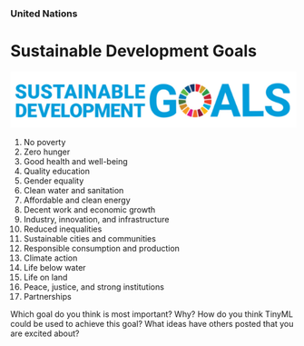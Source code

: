 ### United Nations
# Sustainable Development Goals

![Alt text](sdg.png)

<ol>
    <li>No poverty</li> 
    <li>Zero hunger</li> 
    <li>Good health and well-being</li>
    <li>Quality education</li>
    <li>Gender equality</li>
    <li>Clean water and sanitation</li>
    <li>Affordable and clean energy</li>
    <li>Decent work and economic growth</li>
    <li>Industry, innovation, and infrastructure</li>
    <li>Reduced inequalities</li>
    <li>Sustainable cities and communities</li>
    <li>Responsible consumption and production</li>
    <li>Climate action</li>
    <li>Life below water</li>
    <li>Life on land</li>
    <li>Peace, justice, and strong institutions</li>
    <li>Partnerships</li>
</ol>

Which goal do you think is most important? Why?
How do you think TinyML could be used to achieve this goal?
What ideas have others posted that you are excited about?